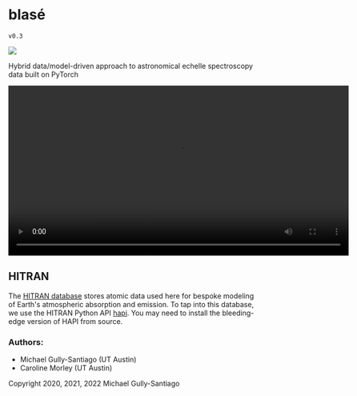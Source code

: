 # blasé

`v0.3`

<a href="https://blase.readthedocs.io/en/latest/"><img src="https://img.shields.io/badge/Read-the%20docs-blue"></a>

Hybrid data/model-driven approach to astronomical echelle spectroscopy data built on PyTorch

<video src='https://user-images.githubusercontent.com/860227/236579123-1acf7f23-e202-4c97-95d4-fc149ecdd191.mp4' width=680></video>

## HITRAN

The [HITRAN database](https://hitran.org/) stores atomic data used here for bespoke modeling of Earth's atmospheric absorption and emission. To tap into this database, we use the HITRAN Python API [hapi](https://hitran.org/hapi/). You may need to install the bleeding-edge version of HAPI from source.

### Authors:

- Michael Gully-Santiago (UT Austin)
- Caroline Morley (UT Austin)

Copyright 2020, 2021, 2022 Michael Gully-Santiago
